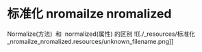 # 标准化 nromailze nromalized


Normalize(方法)  和  normalized(属性) 的区别
![[./_resources/标准化_nromailze_nromalized.resources/unknown_filename.png]]

